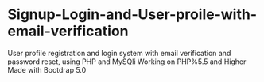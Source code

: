 # Signup-Login-and-User-proile-with-email-verification
User profile registration and login system with email verification and password reset, using PHP and MySQli
Working on PHP%5.5 and Higher
Made with Bootdrap 5.0
